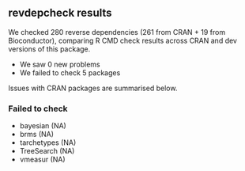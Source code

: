 ## revdepcheck results

We checked 280 reverse dependencies (261 from CRAN + 19 from Bioconductor), comparing R CMD check results across CRAN and dev versions of this package.

 * We saw 0 new problems
 * We failed to check 5 packages

Issues with CRAN packages are summarised below.

### Failed to check

* bayesian    (NA)
* brms        (NA)
* tarchetypes (NA)
* TreeSearch  (NA)
* vmeasur     (NA)
